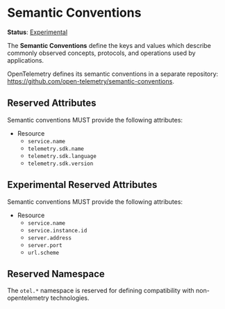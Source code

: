 # Semantic Conventions

**Status**: [Experimental](../document-status.md)

The **Semantic Conventions** define the keys and values which describe commonly observed concepts, protocols, and operations used by applications.

OpenTelemetry defines its semantic conventions in a separate repository:
https://github.com/open-telemetry/semantic-conventions.

## Reserved Attributes

Semantic conventions MUST provide the following attributes:

- Resource
  - `service.name`
  - `telemetry.sdk.name`
  - `telemetry.sdk.language`
  - `telemetry.sdk.version`


## Experimental Reserved Attributes

Semantic conventions MUST provide the following attributes:

- Resource
  - `service.name`
  - `service.instance.id`
  - `server.address`
  - `server.port`
  - `url.scheme`

## Reserved Namespace

The `otel.*` namespace is reserved for defining compatibility with
non-opentelemetry technologies.
